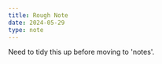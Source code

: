 ```yaml
---
title: Rough Note
date: 2024-05-29
type: note
---
```


Need to tidy this up before moving to 'notes'.